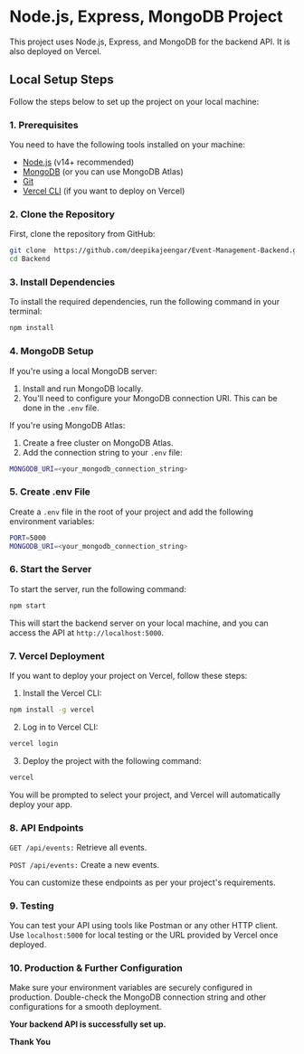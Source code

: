 # Node.js, Express, MongoDB Project

This project uses Node.js, Express, and MongoDB for the backend API. It is also deployed on Vercel.

## Local Setup Steps

Follow the steps below to set up the project on your local machine:

### 1. Prerequisites

You need to have the following tools installed on your machine:

- [Node.js](https://nodejs.org/) (v14+ recommended)
- [MongoDB](https://www.mongodb.com/try/download/community) (or you can use MongoDB Atlas)
- [Git](https://git-scm.com/)
- [Vercel CLI](https://vercel.com/docs/cli) (if you want to deploy on Vercel)

### 2. Clone the Repository

First, clone the repository from GitHub:

```bash
git clone  https://github.com/deepikajeengar/Event-Management-Backend.git
cd Backend
```

### 3. Install Dependencies
To install the required dependencies, run the following command in your terminal:

```bash
npm install
```

### 4. MongoDB Setup
If you're using a local MongoDB server:

1. Install and run MongoDB locally.
2. You'll need to configure your MongoDB connection URI. This can be done in the `.env` file.

If you're using MongoDB Atlas:

1. Create a free cluster on MongoDB Atlas.
2. Add the connection string to your `.env` file:

```bash
MONGODB_URI=<your_mongodb_connection_string>
```

### 5. Create .env File
Create a `.env` file in the root of your project and add the following environment variables:

```bash
PORT=5000
MONGODB_URI=<your_mongodb_connection_string>
```

### 6. Start the Server
To start the server, run the following command:

```bash
npm start
```

This will start the backend server on your local machine, and you can access the API at `http://localhost:5000`.

### 7. Vercel Deployment
If you want to deploy your project on Vercel, follow these steps:

1. Install the Vercel CLI:
```bash
npm install -g vercel
```

2. Log in to Vercel CLI:
```bash
vercel login
```

3. Deploy the project with the following command:
```bash
vercel
```

You will be prompted to select your project, and Vercel will automatically deploy your app.

### 8. API Endpoints
`GET /api/events:` Retrieve all events.

`POST /api/events:` Create a new events.

You can customize these endpoints as per your project's requirements.

### 9. Testing
You can test your API using tools like Postman or any other HTTP client. Use `localhost:5000` for local testing or the URL provided by Vercel once deployed.

### 10. Production & Further Configuration
Make sure your environment variables are securely configured in production. Double-check the MongoDB connection string and other configurations for a smooth deployment.

**Your backend API is successfully set up.**

**Thank You**


